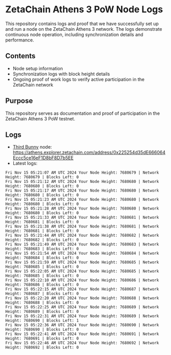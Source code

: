 # ZetaChain Athens 3 PoW Node Logs
This repository contains logs and proof that we have successfully set up and run a node on the ZetaChain Athens 3 network. The logs demonstrate continuous node operation, including synchronization details and performance.

## Contents
- Node setup information
- Synchronization logs with block height details
- Ongoing proof of work logs to verify active participation in the ZetaChain network

## Purpose
This repository serves as documentation and proof of participation in the ZetaChain Athens 3 PoW testnet.

## Logs

- [Third Bunny](https://thirdbunny.xyz/) node: https://athens.explorer.zetachain.com/address/0x225254d35dE666064Eccc5ce16eF1D8bF8D7b5EE
- Latest logs:
```
Fri Nov 15 05:21:07 AM UTC 2024 Your Node Height: 7680679 | Network Height: 7680679 | Blocks Left: 0
Fri Nov 15 05:21:12 AM UTC 2024 Your Node Height: 7680680 | Network Height: 7680680 | Blocks Left: 0
Fri Nov 15 05:21:17 AM UTC 2024 Your Node Height: 7680680 | Network Height: 7680680 | Blocks Left: 0
Fri Nov 15 05:21:23 AM UTC 2024 Your Node Height: 7680680 | Network Height: 7680680 | Blocks Left: 0
Fri Nov 15 05:21:28 AM UTC 2024 Your Node Height: 7680680 | Network Height: 7680680 | Blocks Left: 0
Fri Nov 15 05:21:33 AM UTC 2024 Your Node Height: 7680681 | Network Height: 7680681 | Blocks Left: 0
Fri Nov 15 05:21:38 AM UTC 2024 Your Node Height: 7680681 | Network Height: 7680681 | Blocks Left: 0
Fri Nov 15 05:21:44 AM UTC 2024 Your Node Height: 7680682 | Network Height: 7680682 | Blocks Left: 0
Fri Nov 15 05:21:49 AM UTC 2024 Your Node Height: 7680683 | Network Height: 7680683 | Blocks Left: 0
Fri Nov 15 05:21:54 AM UTC 2024 Your Node Height: 7680684 | Network Height: 7680684 | Blocks Left: 0
Fri Nov 15 05:21:59 AM UTC 2024 Your Node Height: 7680685 | Network Height: 7680685 | Blocks Left: 0
Fri Nov 15 05:22:05 AM UTC 2024 Your Node Height: 7680685 | Network Height: 7680685 | Blocks Left: 0
Fri Nov 15 05:22:10 AM UTC 2024 Your Node Height: 7680686 | Network Height: 7680686 | Blocks Left: 0
Fri Nov 15 05:22:15 AM UTC 2024 Your Node Height: 7680687 | Network Height: 7680687 | Blocks Left: 0
Fri Nov 15 05:22:20 AM UTC 2024 Your Node Height: 7680688 | Network Height: 7680688 | Blocks Left: 0
Fri Nov 15 05:22:25 AM UTC 2024 Your Node Height: 7680689 | Network Height: 7680689 | Blocks Left: 0
Fri Nov 15 05:22:31 AM UTC 2024 Your Node Height: 7680689 | Network Height: 7680690 | Blocks Left: 1
Fri Nov 15 05:22:36 AM UTC 2024 Your Node Height: 7680690 | Network Height: 7680690 | Blocks Left: 0
Fri Nov 15 05:22:41 AM UTC 2024 Your Node Height: 7680691 | Network Height: 7680691 | Blocks Left: 0
Fri Nov 15 05:22:46 AM UTC 2024 Your Node Height: 7680692 | Network Height: 7680692 | Blocks Left: 0
```
